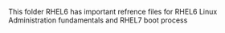 This folder RHEL6 has important refrence files for RHEL6 Linux Administration fundamentals and RHEL7 boot process
